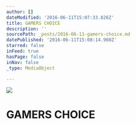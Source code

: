```yaml
---
author: []
dateModified: '2016-06-11T15:07:33.826Z'
title: GAMERS CHOICE
description: ''
sourcePath: _posts/2016-06-11-gamers-choice.md
datePublished: '2016-06-11T15:08:14.960Z'
starred: false
inFeed: true
hasPage: false
inNav: false
_type: MediaObject

---
```

![](https://the-grid-user-content.s3-us-west-2.amazonaws.com/bae96665-8958-41e5-af91-766aec219c8d.jpg)

# GAMERS CHOICE